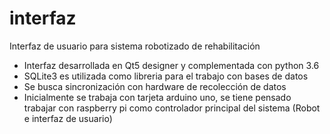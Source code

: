 # interfaz
Interfaz de usuario para sistema robotizado de rehabilitación
- Interfaz desarrollada en Qt5 designer y complementada con python 3.6
- SQLite3 es utilizada como libreria para el trabajo con bases de datos
- Se busca sincronización con hardware de recolección de datos
- Inicialmente se trabaja con tarjeta arduino uno, se tiene pensado trabajar con raspberry pi como controlador principal del sistema (Robot e interfaz de usuario)
